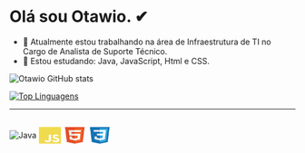 # Olá sou Otawio. ✔

- 🔭 Atualmente estou trabalhando na área de Infraestrutura de TI no Cargo de Analista de Suporte Técnico.
- 🌱 Estou estudando: Java, JavaScript, Html e CSS.


![Otawio GitHub stats](https://github-readme-stats-sigma-five.vercel.app/api?username=Otawio&show_icons=true&theme=merko)

[![Top Linguagens](https://github-readme-stats.vercel.app/api/top-langs/?username=Otawio&layout=compact&theme=merko)](https://github.com/Otawio/github-readme-stats)

---

<div style="display: inline_block"><br>
  
  
  <img align="center" alt="Java" height="30" width="40" src="https://raw.githubusercontent.com/jmnote/z-icons/master/svg/java.svg">  
  <img align="center" alt="Js" height="30" width="40" src="https://raw.githubusercontent.com/devicons/devicon/master/icons/javascript/javascript-plain.svg">
  <img align="center" alt="HTML" height="30" width="40" src="https://raw.githubusercontent.com/devicons/devicon/master/icons/html5/html5-original.svg">
  <img align="center" alt="CSS" height="30" width="40" src="https://raw.githubusercontent.com/devicons/devicon/master/icons/css3/css3-original.svg">  
</div>
